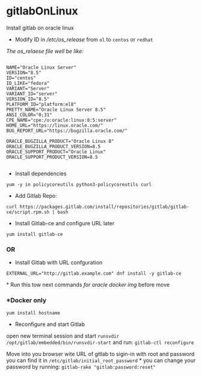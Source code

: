 # gitlabOnLinux
Install gitlab on oracle linux


- Modify ID in */etc/os_release* from `ol` to `centos` or `redhat`

*The os_relaese file well be like:*

````

NAME="Oracle Linux Server"
VERSION="8.5"
ID="centos"
ID_LIKE="fedora"
VARIANT="Server"
VARIANT_ID="server"
VERSION_ID="8.5"
PLATFORM_ID="platform:el8"
PRETTY_NAME="Oracle Linux Server 8.5"
ANSI_COLOR="0;31"
CPE_NAME="cpe:/o:oracle:linux:8:5:server"
HOME_URL="https://linux.oracle.com/"
BUG_REPORT_URL="https://bugzilla.oracle.com/"

ORACLE_BUGZILLA_PRODUCT="Oracle Linux 8"
ORACLE_BUGZILLA_PRODUCT_VERSION=8.5
ORACLE_SUPPORT_PRODUCT="Oracle Linux"
ORACLE_SUPPORT_PRODUCT_VERSION=8.5


````


- Install dependencies

`yum -y in policycoreutils python3-policycoreutils curl`


- Add Gitlab Repo:

`curl https://packages.gitlab.com/install/repositories/gitlab/gitlab-ce/script.rpm.sh | bash`


* Install Gitlab-ce and configure URL later

`yum install gitlab-ce`

### OR 

* Install Gitlab with URL confguration

`EXTERNAL_URL="http://gitlab.example.com" dnf install -y gitlab-ce`


\* Run this tow next commands *for oracle docker img* before move 

### *Docker only
`yum install hostname`



- Reconfigure and start Gitlab 

open new terminal session and start `runsvdir` 
`/opt/gitlab/embedded/bin/runsvdir-start`
 and run:
`gitlab-ctl reconfigure`


Move into you browser wite URL of gitlab to sigin-in with root and password you can find it in 
`/etc/gitlab/initial_root_password`
\* you can change your password by running:
`gitlab-rake "gitlab:password:reset"`





